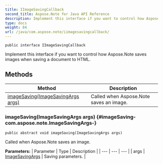 ```yaml
---
title: IImageSavingCallback
second_title: Aspose.Note for Java API Reference
description: Implement this interface if you want to control how Aspose.Note saves images when saving a document to HTML.
type: docs
weight: 84
url: /java/com.aspose.note/iimagesavingcallback/
---
```

```
public interface IImageSavingCallback
```

Implement this interface if you want to control how Aspose.Note saves images when saving a document to HTML.
## Methods

| Method | Description |
| --- | --- |
| [imageSaving(ImageSavingArgs args)](#imageSaving-com.aspose.note.ImageSavingArgs-) | Called when Aspose.Note saves an image. |
### imageSaving(ImageSavingArgs args) {#imageSaving-com.aspose.note.ImageSavingArgs-}
```
public abstract void imageSaving(ImageSavingArgs args)
```


Called when Aspose.Note saves an image.

**Parameters:**
| Parameter | Type | Description |
| --- | --- | --- |
| args | [ImageSavingArgs](../../com.aspose.note/imagesavingargs) | Saving parameters. |

